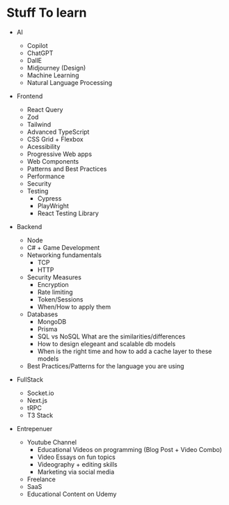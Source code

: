 # Stuff To learn

- AI 
  - Copilot
  - ChatGPT 
  - DallE
  - Midjourney (Design)
  - Machine Learning
  - Natural Language Processing
 
- Frontend
  - React Query
  - Zod
  - Tailwind
  - Advanced TypeScript
  - CSS Grid + Flexbox
  - Acessibility 
  - Progressive Web apps
  - Web Components
  - Patterns and Best Practices
  - Performance
  - Security
  - Testing
    - Cypress
    - PlayWright
    - React Testing Library

- Backend
  - Node
  - C# + Game Development
  - Networking fundamentals
    - TCP
    - HTTP
  - Security Measures
    - Encryption
    - Rate limiting
    - Token/Sessions
    - When/How to apply them
  - Databases
    - MongoDB
    - Prisma
    - SQL vs NoSQL What are the similarities/differences
    - How to design elegeant and scalable db models
    - When is the right time and how to add a cache layer to these models
  - Best Practices/Patterns for the language you are using

- FullStack
  - Socket.io
  - Next.js
  - tRPC
  - T3 Stack
 
- Entrepenuer
  - Youtube Channel
    - Educational Videos on programming (Blog Post + Video Combo)
    - Video Essays on fun topics
    - Videography + editing skills
    - Marketing via social media
  - Freelance
  - SaaS
  - Educational Content on Udemy
